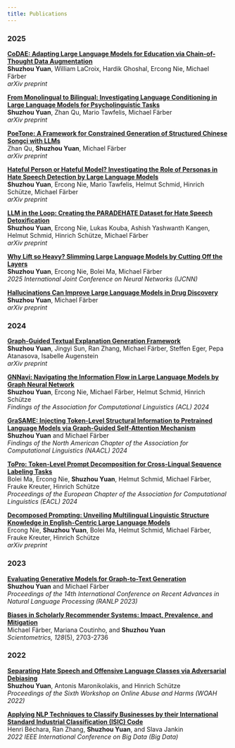 ```yaml
---
title: Publications
---
```


### 2025

**[CoDAE: Adapting Large Language Models for Education via Chain-of-Thought Data Augmentation](https://arxiv.org/abs/2508.08386)**  
**Shuzhou Yuan**, William LaCroix, Hardik Ghoshal, Ercong Nie, Michael Färber  
*arXiv preprint*

**[From Monolingual to Bilingual: Investigating Language Conditioning in Large Language Models for Psycholinguistic Tasks](https://arxiv.org/abs/2508.02502)**  
**Shuzhou Yuan**, Zhan Qu, Mario Tawfelis, Michael Färber  
*arXiv preprint*

**[PoeTone: A Framework for Constrained Generation of Structured Chinese Songci with LLMs](https://arxiv.org/abs/2508.02515)**  
Zhan Qu, **Shuzhou Yuan**, Michael Färber  
*arXiv preprint*

**[Hateful Person or Hateful Model? Investigating the Role of Personas in Hate Speech Detection by Large Language Models](https://arxiv.org/abs/2506.08593)**  
**Shuzhou Yuan**, Ercong Nie, Mario Tawfelis, Helmut Schmid, Hinrich Schütze, Michael Färber  
*arXiv preprint*

**[LLM in the Loop: Creating the PARADEHATE Dataset for Hate Speech Detoxification](https://arxiv.org/abs/2506.01484)**  
**Shuzhou Yuan**, Ercong Nie, Lukas Kouba, Ashish Yashwanth Kangen, Helmut Schmid, Hinrich Schütze, Michael Färber  
*arXiv preprint*

**[Why Lift so Heavy? Slimming Large Language Models by Cutting Off the Layers](https://arxiv.org/abs/2402.11700)**  
**Shuzhou Yuan**, Ercong Nie, Bolei Ma, Michael Färber  
*2025 International Joint Conference on Neural Networks (IJCNN)*

**[Hallucinations Can Improve Large Language Models in Drug Discovery](https://arxiv.org/abs/2501.13824)**  
**Shuzhou Yuan**, Michael Färber  
*arXiv preprint*

### 2024

**[Graph-Guided Textual Explanation Generation Framework](https://arxiv.org/abs/2412.12318)**  
**Shuzhou Yuan**, Jingyi Sun, Ran Zhang, Michael Färber, Steffen Eger, Pepa Atanasova, Isabelle Augenstein  
*arXiv preprint*

**[GNNavi: Navigating the Information Flow in Large Language Models by Graph Neural Network](https://aclanthology.org/2024.findings-acl.237)**  
**Shuzhou Yuan**, Ercong Nie, Michael Färber, Helmut Schmid, Hinrich Schütze  
*Findings of the Association for Computational Linguistics (ACL) 2024*

**[GraSAME: Injecting Token-Level Structural Information to Pretrained Language Models via Graph-Guided Self-Attention Mechanism](https://aclanthology.org/2024.findings-naacl.58)**  
**Shuzhou Yuan** and Michael Färber  
*Findings of the North American Chapter of the Association for Computational Linguistics (NAACL) 2024*

**[ToPro: Token-Level Prompt Decomposition for Cross-Lingual Sequence Labeling Tasks](https://aclanthology.org/2024.eacl-long.164)**  
Bolei Ma, Ercong Nie, **Shuzhou Yuan**, Helmut Schmid, Michael Färber, Frauke Kreuter, Hinrich Schütze  
*Proceedings of the European Chapter of the Association for Computational Linguistics (EACL) 2024*

**[Decomposed Prompting: Unveiling Multilingual Linguistic Structure Knowledge in English-Centric Large Language Models](https://arxiv.org/pdf/2402.18397)**  
Ercong Nie, **Shuzhou Yuan**, Bolei Ma, Helmut Schmid, Michael Färber, Frauke Kreuter, Hinrich Schütze  
*arXiv preprint*

### 2023

**[Evaluating Generative Models for Graph-to-Text Generation](https://aclanthology.org/2023.ranlp-1.133/)**  
**Shuzhou Yuan** and Michael Färber  
*Proceedings of the 14th International Conference on Recent Advances in Natural Language Processing (RANLP 2023)*  

**[Biases in Scholarly Recommender Systems: Impact, Prevalence, and Mitigation](https://scholar.google.com/citations?view_op=view_citation&hl=en&user=ZMQ1C6gAAAAJ&citation_for_view=ZMQ1C6gAAAAJ:u-x6o8ySG0sC)**  
Michael Färber, Mariana Coutinho, and **Shuzhou Yuan**  
*Scientometrics, 128*(5), 2703-2736

### 2022
**[Separating Hate Speech and Offensive Language Classes via Adversarial Debiasing](https://aclanthology.org/2022.woah-1.1/)**  
**Shuzhou Yuan**, Antonis Maronikolakis, and Hinrich Schütze  
*Proceedings of the Sixth Workshop on Online Abuse and Harms (WOAH 2022)*  

**[Applying NLP Techniques to Classify Businesses by their International Standard Industrial Classification (ISIC) Code](https://ieeexplore.ieee.org/abstract/document/10020787)**  
Henri Béchara, Ran Zhang, **Shuzhou Yuan**, and Slava Jankin  
*2022 IEEE International Conference on Big Data (Big Data)*